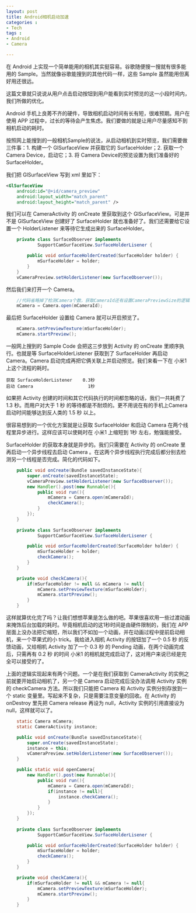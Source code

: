 ```yaml
---
layout: post
title: Android相机启动加速
categories : 
- Tech
tags : 
- Android
- Camera

---
```

在 Android 上实现一个简单能用的相机其实挺容易。谷歌随便搜一搜就有很多能用的 Sample。当然就像谷歌能搜到的其他代码一样，这些 Sample 虽然能用但离好用还很远。

这篇文章就只说说从用户点击启动按钮到用户能看到实时预览的这一小段时间内，我们所做的优化。

<!-- more -->

Android 手机上良莠不齐的硬件，导致相机启动时间有长有短，很难预期。用户在使用 APP 过程中，过长的等待会产生焦虑。我们要做的就是让用户尽量感知不到相机启动的耗时。

按照网上能搜到的一般相机Sample的说法，从启动相机到实时预览，我们需要做三件事：1. 构建一个 GlSurfaceView 并获取它的 SurfaceHolder；2. 获取一个 Camera Device，启动它；3. 将 Camera Device的预览设置为我们准备好的 SurfaceHolder。

我们把 GlSurfaceView 写到 xml 里如下：

~~~ xml
<GlSurfaceView
	android:id="@+id/camera_preview"
	android:layout_width="match_parent"
	android:layout_height="match_parent" />
~~~

我们可以在 CameraActivity 的 onCreate 里获取到这个 GlSurfaceView。可是并不是 GlSurfaceView 创建好了 SurfaceHolder 就也准备好了。我们还需要给它设置一个 HolderListener 来等待它生成出来的 SurfaceHolder。

~~~ java
	private class SurfaceObserver implements
			SupportCamSurfaceView.SurfaceHolderLisener {

		public void onSurfaceHolderCreated(SurfaceHolder holder) {
			mSurfaceHolder = holder;
		}
	}
	vCameraPreview.setHolderListener(new SurfaceObserver());
~~~

然后我们来打开一个 Camera。

~~~ java
	//代码省略掉了检测Camera个数，获取CameraId还有设置CameraPreviewSize的逻辑。那是其他部分的内容了。
	mCamera = Camera.open(mCameraId);
~~~

最后把 SurfaceHolder 设置给 Camera 就可以开启预览了。

~~~ java	
	mCamera.setPreviewTexture(mSurfaceHolder);
	mCamera.startPreview();
~~~

一般网上搜到的 Sample Code 会把这三步放到 Activity 的 onCreate 里顺序执行。也就是等 SurfaceHolderListener 获取到了 SurfaceHolder 再启动 Camera。Camera 启动完成再把它俩关联上并启动预览。我们来看一下在 小米1 上这个流程的耗时。
	
	获取 SurfaceHolderListener    0.3秒
	启动 Camera                     1秒

如果把 Activity 创建的时间和其它代码执行的时间都忽略的话，我们一共耗费了 1.3 秒。而用户对大于 1 秒 的等待都是不耐烦的。更不用说在有的手机上Camera启动时间能够达到反人类的 1.5 秒 以上。

很容易想到的一个优化方案就是让获取 SurfaceHolder 和启动 Camera 在两个线程里异步进行。这样应该可以使耗时在 小米1 上缩短到 1秒 左右，勉强能接受。

SurfaceHolder 的获取本身就是异步的。我们只需要在 Activity 的 onCreate 里再启动一个异步线程去启动 Camera 。在这两个异步线程执行完成后都分别去检测另一个线程是否完成。简化的代码如下。

~~~ java
	public void onCreate(Bundle savedInstanceState){
		super.onCreate(savedInstanceState);
		vCameraPreview.setHolderListener(new SurfaceObserver());
		new Handler().post(new Runnable(){
			public void run(){
				mCamera = Camera.open(mCameraId);
				checkCamera();
			}		
		});	
	}
	
	private class SurfaceObserver implements
			SupportCamSurfaceView.SurfaceHolderLisener {

		public void onSurfaceHolderCreated(SurfaceHolder holder) {
			mSurfaceHolder = holder;
			checkCamera();
		}
	}

	private void checkCamera(){
		if(mSurfaceHolder != null && mCamera != null{
			mCamera.setPreviewTexture(mSurfaceHolder);
			mCamera.startPreview();
		}
	}
~~~

这样就算优化完了吗？让我们想想苹果是怎么做的吧。苹果很喜欢用一些过渡动画来掩饰后台加载的耗时。毕竟相机启动的这1秒时间是由硬件限制的，我们在 APP 层面上没办法把它缩短，所以我们不如加一个动画，并在动画过程中提前启动相机，来一个苹果式的小 trick。我给进入相机 Activity 的按钮加了一个 0.5 秒 的反馈动画，又给相机 Activity 加了一个 0.3 秒 的 Pending 动画，在两个动画完成后，只需再有 0.2 秒 的时间 小米1 的相机就完成启动了，这对用户来说已经是完全可以接受的了。

上面的逻辑实现起来有两个问题。一个是在我们获取到 CameraActivity 的实例之前就要开始启动相机了，另一个是 Camera 启动完成后没办法调用 Activity 实例的 checkCamera 方法。所以我们只能把 Camera 和 Activity 实例分别存放到一个 static 变量里。写起来不复杂，只是需要注意变量的回收。在 Activity 的 onDestroy 里先把 Camera release 再设为 null，Activity 实例的引用直接设为 null，这样就可以了。
	
~~~ java
	static Camera mCamera;	
	static CameraActivity instance;	

	public void onCreate(Bundle savedInstanceState){
		super.onCreate(savedInstanceState);
		instance = this;
		vCameraPreview.setHolderListener(new SurfaceObserver());
	}

	public static void openCamera{
		new Handler().post(new Runnable(){
			public void run(){
				mCamera = Camera.open(mCameraId);
				if(instance != null){
					instance.checkCamera();
				}
			}		
		});	
	}
	
	private class SurfaceObserver implements
			SupportCamSurfaceView.SurfaceHolderLisener {

		public void onSurfaceHolderCreated(SurfaceHolder holder) {
			mSurfaceHolder = holder;
			checkCamera();
		}
	}

	private void checkCamera(){
		if(mSurfaceHolder != null && mCamera != null{
			mCamera.setPreviewTexture(mSurfaceHolder);
			mCamera.startPreview();
		}
	}
~~~
